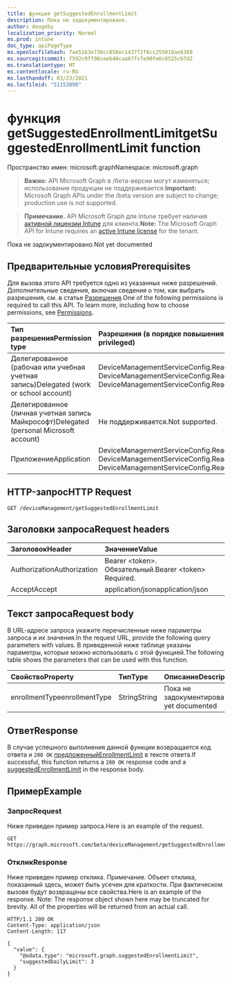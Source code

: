 ```yaml
---
title: функция getSuggestedEnrollmentLimit
description: Пока не задокументировано.
author: dougeby
localization_priority: Normal
ms.prod: intune
doc_type: apiPageType
ms.openlocfilehash: 7ae5163e730cc858ec1437f2f6cc255018ae6388
ms.sourcegitcommit: f592c9ff96ceeb40caa67fcfe90fe6c8525cb7d2
ms.translationtype: MT
ms.contentlocale: ru-RU
ms.lasthandoff: 03/23/2021
ms.locfileid: "51153890"
---
```

# <a name="getsuggestedenrollmentlimit-function"></a><span data-ttu-id="eeae9-103">функция getSuggestedEnrollmentLimit</span><span class="sxs-lookup"><span data-stu-id="eeae9-103">getSuggestedEnrollmentLimit function</span></span>

<span data-ttu-id="eeae9-104">Пространство имен: microsoft.graph</span><span class="sxs-lookup"><span data-stu-id="eeae9-104">Namespace: microsoft.graph</span></span>

> <span data-ttu-id="eeae9-105">**Важно:** API Microsoft Graph в /бета-версии могут изменяться; использование продукции не поддерживается.</span><span class="sxs-lookup"><span data-stu-id="eeae9-105">**Important:** Microsoft Graph APIs under the /beta version are subject to change; production use is not supported.</span></span>

> <span data-ttu-id="eeae9-106">**Примечание.** API Microsoft Graph для Intune требует наличия [активной лицензии Intune](https://go.microsoft.com/fwlink/?linkid=839381) для клиента.</span><span class="sxs-lookup"><span data-stu-id="eeae9-106">**Note:** The Microsoft Graph API for Intune requires an [active Intune license](https://go.microsoft.com/fwlink/?linkid=839381) for the tenant.</span></span>

<span data-ttu-id="eeae9-107">Пока не задокументировано.</span><span class="sxs-lookup"><span data-stu-id="eeae9-107">Not yet documented</span></span>

## <a name="prerequisites"></a><span data-ttu-id="eeae9-108">Предварительные условия</span><span class="sxs-lookup"><span data-stu-id="eeae9-108">Prerequisites</span></span>
<span data-ttu-id="eeae9-p101">Для вызова этого API требуется одно из указанных ниже разрешений. Дополнительные сведения, включая сведения о том, как выбрать разрешения, см. в статье [Разрешения](/graph/permissions-reference).</span><span class="sxs-lookup"><span data-stu-id="eeae9-p101">One of the following permissions is required to call this API. To learn more, including how to choose permissions, see [Permissions](/graph/permissions-reference).</span></span>

|<span data-ttu-id="eeae9-111">Тип разрешения</span><span class="sxs-lookup"><span data-stu-id="eeae9-111">Permission type</span></span>|<span data-ttu-id="eeae9-112">Разрешения (в порядке повышения привилегий)</span><span class="sxs-lookup"><span data-stu-id="eeae9-112">Permissions (from least to most privileged)</span></span>|
|:---|:---|
|<span data-ttu-id="eeae9-113">Делегированное (рабочая или учебная учетная запись)</span><span class="sxs-lookup"><span data-stu-id="eeae9-113">Delegated (work or school account)</span></span>|<span data-ttu-id="eeae9-114">DeviceManagementServiceConfig.Read.All, DeviceManagementServiceConfig.ReadWrite.All</span><span class="sxs-lookup"><span data-stu-id="eeae9-114">DeviceManagementServiceConfig.Read.All, DeviceManagementServiceConfig.ReadWrite.All</span></span>|
|<span data-ttu-id="eeae9-115">Делегированное (личная учетная запись Майкрософт)</span><span class="sxs-lookup"><span data-stu-id="eeae9-115">Delegated (personal Microsoft account)</span></span>|<span data-ttu-id="eeae9-116">Не поддерживается.</span><span class="sxs-lookup"><span data-stu-id="eeae9-116">Not supported.</span></span>|
|<span data-ttu-id="eeae9-117">Приложение</span><span class="sxs-lookup"><span data-stu-id="eeae9-117">Application</span></span>|<span data-ttu-id="eeae9-118">DeviceManagementServiceConfig.Read.All, DeviceManagementServiceConfig.ReadWrite.All</span><span class="sxs-lookup"><span data-stu-id="eeae9-118">DeviceManagementServiceConfig.Read.All, DeviceManagementServiceConfig.ReadWrite.All</span></span>|

## <a name="http-request"></a><span data-ttu-id="eeae9-119">HTTP-запрос</span><span class="sxs-lookup"><span data-stu-id="eeae9-119">HTTP Request</span></span>
<!-- {
  "blockType": "ignored"
}
-->
``` http
GET /deviceManagement/getSuggestedEnrollmentLimit
```

## <a name="request-headers"></a><span data-ttu-id="eeae9-120">Заголовки запроса</span><span class="sxs-lookup"><span data-stu-id="eeae9-120">Request headers</span></span>
|<span data-ttu-id="eeae9-121">Заголовок</span><span class="sxs-lookup"><span data-stu-id="eeae9-121">Header</span></span>|<span data-ttu-id="eeae9-122">Значение</span><span class="sxs-lookup"><span data-stu-id="eeae9-122">Value</span></span>|
|:---|:---|
|<span data-ttu-id="eeae9-123">Authorization</span><span class="sxs-lookup"><span data-stu-id="eeae9-123">Authorization</span></span>|<span data-ttu-id="eeae9-124">Bearer &lt;token&gt;. Обязательный.</span><span class="sxs-lookup"><span data-stu-id="eeae9-124">Bearer &lt;token&gt; Required.</span></span>|
|<span data-ttu-id="eeae9-125">Accept</span><span class="sxs-lookup"><span data-stu-id="eeae9-125">Accept</span></span>|<span data-ttu-id="eeae9-126">application/json</span><span class="sxs-lookup"><span data-stu-id="eeae9-126">application/json</span></span>|

## <a name="request-body"></a><span data-ttu-id="eeae9-127">Текст запроса</span><span class="sxs-lookup"><span data-stu-id="eeae9-127">Request body</span></span>
<span data-ttu-id="eeae9-128">В URL-адресе запроса укажите перечисленные ниже параметры запроса и их значения.</span><span class="sxs-lookup"><span data-stu-id="eeae9-128">In the request URL, provide the following query parameters with values.</span></span>
<span data-ttu-id="eeae9-129">В приведенной ниже таблице указаны параметры, которые можно использовать с этой функцией.</span><span class="sxs-lookup"><span data-stu-id="eeae9-129">The following table shows the parameters that can be used with this function.</span></span>

|<span data-ttu-id="eeae9-130">Свойство</span><span class="sxs-lookup"><span data-stu-id="eeae9-130">Property</span></span>|<span data-ttu-id="eeae9-131">Тип</span><span class="sxs-lookup"><span data-stu-id="eeae9-131">Type</span></span>|<span data-ttu-id="eeae9-132">Описание</span><span class="sxs-lookup"><span data-stu-id="eeae9-132">Description</span></span>|
|:---|:---|:---|
|<span data-ttu-id="eeae9-133">enrollmentType</span><span class="sxs-lookup"><span data-stu-id="eeae9-133">enrollmentType</span></span>|<span data-ttu-id="eeae9-134">String</span><span class="sxs-lookup"><span data-stu-id="eeae9-134">String</span></span>|<span data-ttu-id="eeae9-135">Пока не задокументировано.</span><span class="sxs-lookup"><span data-stu-id="eeae9-135">Not yet documented</span></span>|



## <a name="response"></a><span data-ttu-id="eeae9-136">Ответ</span><span class="sxs-lookup"><span data-stu-id="eeae9-136">Response</span></span>
<span data-ttu-id="eeae9-137">В случае успешного выполнения данной функции возвращается код ответа и `200 OK` [предложенныйEnrollmentLimit](../resources/intune-enrollment-suggestedenrollmentlimit.md) в тексте ответа.</span><span class="sxs-lookup"><span data-stu-id="eeae9-137">If successful, this function returns a `200 OK` response code and a [suggestedEnrollmentLimit](../resources/intune-enrollment-suggestedenrollmentlimit.md) in the response body.</span></span>

## <a name="example"></a><span data-ttu-id="eeae9-138">Пример</span><span class="sxs-lookup"><span data-stu-id="eeae9-138">Example</span></span>

### <a name="request"></a><span data-ttu-id="eeae9-139">Запрос</span><span class="sxs-lookup"><span data-stu-id="eeae9-139">Request</span></span>
<span data-ttu-id="eeae9-140">Ниже приведен пример запроса.</span><span class="sxs-lookup"><span data-stu-id="eeae9-140">Here is an example of the request.</span></span>
``` http
GET https://graph.microsoft.com/beta/deviceManagement/getSuggestedEnrollmentLimit(enrollmentType='parameterValue')
```

### <a name="response"></a><span data-ttu-id="eeae9-141">Отклик</span><span class="sxs-lookup"><span data-stu-id="eeae9-141">Response</span></span>
<span data-ttu-id="eeae9-p103">Ниже приведен пример отклика. Примечание. Объект отклика, показанный здесь, может быть усечен для краткости. При фактическом вызове будут возвращены все свойства.</span><span class="sxs-lookup"><span data-stu-id="eeae9-p103">Here is an example of the response. Note: The response object shown here may be truncated for brevity. All of the properties will be returned from an actual call.</span></span>
``` http
HTTP/1.1 200 OK
Content-Type: application/json
Content-Length: 117

{
  "value": {
    "@odata.type": "microsoft.graph.suggestedEnrollmentLimit",
    "suggestedDailyLimit": 3
  }
}
```




